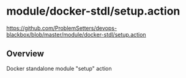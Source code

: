 # module/docker-stdl/setup.action

https://github.com/ProblemSetters/devops-blackbox/blob/master/module/docker-stdl/setup.action

## Overview

Docker standalone module "setup" action


